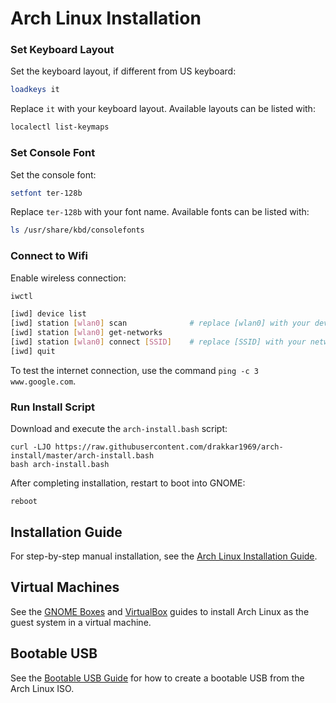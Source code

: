 # Arch Linux Installation

### Set Keyboard Layout

Set the keyboard layout, if different from US keyboard:

```bash
loadkeys it
```

Replace `it` with your keyboard layout. Available layouts can be listed with:

```bash
localectl list-keymaps
```

### Set Console Font

Set the console font:

```bash
setfont ter-128b
```

Replace `ter-128b` with your font name. Available fonts can be listed with:

```bash
ls /usr/share/kbd/consolefonts
```

### Connect to Wifi

Enable wireless connection:

```bash
iwctl
```

```bash
[iwd] device list
[iwd] station [wlan0] scan              # replace [wlan0] with your device name from the previous command
[iwd] station [wlan0] get-networks
[iwd] station [wlan0] connect [SSID]    # replace [SSID] with your network name from the previous command
[iwd] quit
```

To test the internet connection, use the command `ping -c 3 www.google.com`.

### Run Install Script

Download and execute the `arch-install.bash` script:

```shell
curl -LJO https://raw.githubusercontent.com/drakkar1969/arch-install/master/arch-install.bash
bash arch-install.bash
```

After completing installation, restart to boot into GNOME:

```shell
reboot
```

## Installation Guide

For step-by-step manual installation, see the [Arch Linux Installation Guide](ARCH-INSTALL-GUIDE.md).

## Virtual Machines

See the [GNOME Boxes](GNOME-BOXES-ARCH-GUEST.md) and [VirtualBox](VIRTUALBOX-ARCH-GUEST.md) guides to install Arch Linux as the guest system in a virtual machine.

## Bootable USB

See the [Bootable USB Guide](BOOTABLE-USB-GUIDE.md) for how to create a bootable USB from the Arch Linux ISO.

